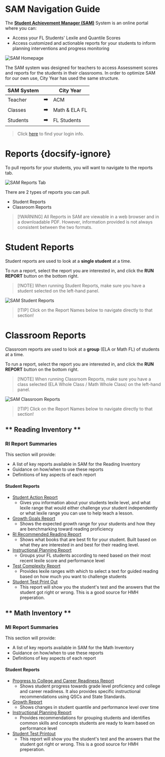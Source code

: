 # SAM Navigation Guide

The [**Student Achievement Manager (SAM)**](https://h100002412.education.scholastic.com/ScholasticCentral ) System is an online portal where you can:
- Access your FL Students' Lexile and Quantile Scores
- Access customized and actionable reports for your students to inform planning interventions and progress monitoring

![SAM Homepage](/_images/SAMHomepage.png)


The SAM system was designed for teachers to access Assessment scores and reports for the students in their classrooms. In order to optimize SAM for our own use, City Year has used the same structure.

| SAM System |               | City Year     |
|------------|---------------|---------------|
| Teacher    | :arrow_right: | ACM           |
| Classes    | :arrow_right: | Math & ELA FL |
| Students   | :arrow_right: | FL Students   |


> Click [here](faq.md) to find your login info.

# Reports {docsify-ignore}

To pull reports for your students, you will want to navigate to the reports tab.

![SAM Reports Tab](/_images/SAMReportsTab.png)

There are 2 types of reports you can pull. 
- Student Reports
- Classroom Reports

> [!WARNING] All Reports in SAM are viewable in a web browser and in a downloadable PDF. However, information provided is not always consistent between the two formats.

# Student Reports

Student reports are used to look at a **single student** at a time. 

To run a report, select the report you are interested in, and click the **RUN REPORT** button on the bottom right.

> [!NOTE] When running Student Reports, make sure you have a student selected on the left-hand panel.

![SAM Student Reports](/_images/SAMStudent.png)

> [!TIP] Click on the Report Names below to navigate directly to that section!


# Classroom Reports

Classroom reports are used to look at a **group** (ELA or Math FL) of students at a time.

To run a report, select the report you are interested in, and click the **RUN REPORT** button on the bottom right.

> [!NOTE] When running Classroom Reports, make sure you have a class selected (ELA Whole Class / Math Whole Class) on the left-hand panel.

![SAM Classroom Reports](/_images/SAMClassroom.png)

> [!TIP] Click on the Report Names below to navigate directly to that section!


<!-- tabs:start -->

## ** Reading Inventory **

### RI Report Summaries

This section will provide:
- A list of key reports available in SAM for the Reading Inventory
- Guidance on how/when to use these reports
- Definitions of key aspects of each report

#### Student Reports

- [Student Action Report](riaction.md) 
	- Gives you information about your students lexile level, and what lexile range that would either challenge your student independently or what lexile range you can use to help teach a lesson.
- [Growth Goals Report](rigrowth.md)
	- Shows the expected growth range for your students and how they are benchmarking toward reading proficiency
- [RI Recommended Reading Report](rirecommended.md)
	- Shows what books that are best fit for your student. Built based on what they are interested in and best for their reading level. 
- [Instructional Planning Report](riinstruct.md)
	- Groups your FL students according to need based on their most recent lexile score and performance level 
- [Test Complexity Report](ricomplex.md)
	- Provides lexile ranges with which to select a text for guided reading based on how much you want to challenge students 
- [Student Test Print Out](ritest.md)
	- This report will show you the student's test and the answers that the student got right or wrong. This is a good source for HMH preperation.

## ** Math Inventory **

### MI Report Summaries

This section will provide:
- A list of key reports available in SAM for the Math Inventory
- Guidance on how/when to use these reports
- Definitions of key aspects of each report

#### Student Reports

- [Progress to College and Career Readiness Report](miprogress.md) 
	- Shows student progress towards grade level proficiency and college and career readiness. It also provides specific instructional recommendations using QSCs and State Standards.
- [Growth Report](migrowth.md)
	- Shows changes in student quantile and performance level over time 
- [Instructional Planning Report](miinstruct.md)
	- Provides recommendations for grouping students and identifies common skills and concepts students are ready to learn based on performance level 
- [Student Test Printout](mitest.md)
	- This report will show you the student's test and the answers that the student got right or wrong. This is a good source for HMH preperation.

<!-- tabs:end -->


